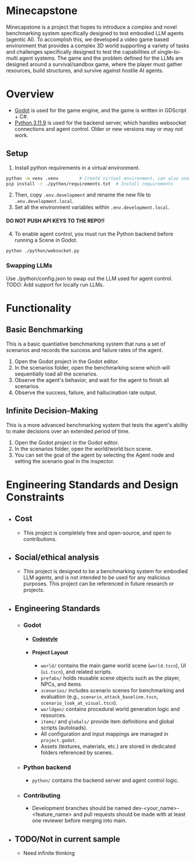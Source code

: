 # Minecapstone
Minecapstone is a project that hopes to introduce a complex and novel benchmarking system specifically designed to test embodied LLM agents (agentic AI).
To accomplish this, we developed a video game based environment that provides a complex 3D world supporting a variety of tasks and challenges specifically designed to test the capabilities of single-to-multi agent systems.
The game and the problem defined for the LLMs are designed around a survival/sandbox game, where the player must gather resources, build structures, and survive against hostile AI agents.

# Overview
* [Godot](https://godotengine.org/) is used for the game engine, and the game is written in GDScript + C#.
* [Python 3.11.9](https://www.python.org/downloads/release/python-3119/) is used for the backend server, which handles websocket connections and agent control. 
Older or new versions may or may not work.


## Setup
1. Install python requirements in a virtual environment.
```bash
python -m venv .venv        # Create virtual environment, can also use Python: Create Environment in VSC
pip install -r ./python/requirements.txt  # Install requirements
```

2. Then, copy ``.env.development`` and rename the new file to ``.env.development.local``.
3. Set all the environment variables within ``.env.development.local``.
####  DO NOT PUSH API KEYS TO THE REPO!!

4. To enable agent control, you must run the Python backend before running a Scene in Godot.
```bash
python ./python/websocket.py
```

### Swapping LLMs
Use ./python/config.json to swap out the LLM used for agent control.
TODO: Add support for locally run LLMs.

# Functionality
## Basic Benchmarking
This is a basic quantiative benchmarking system that runs a set of scenarios and records the success and failure rates of the agent.
1. Open the Godot project in the Godot editor.
2. In the scenarios folder, open the benchmarking scene which will sequentially load all the scenarios.
3. Observe the agent's behavior, and wait for the agent to finish all scenarios.
4. Observe the success, failure, and hallucination rate output.

## Infinite Decision-Making
This is a more advanced benchmarking system that tests the agent's ability to make decisions over an extended period of time.
1. Open the Godot project in the Godot editor.
2. In the scenarios folder, open the world/world.tscn scene.
3. You can set the goal of the agent by selecting the Agent node and setting the scenario goal in the inspector.

# Engineering Standards and Design Constraints
- ## Cost
    * This project is completely free and open-source, and open to contributions.
- ## Social/ethical analysis
    * This project is designed to be a benchmarking system for embodied LLM agents, and is not intended to be used for any malicious purposes. This project can be referenced in future research or projects.
- ## Engineering Standards
    * ### Godot
        * #### [Codestyle](https://docs.godotengine.org/en/stable/tutorials/scripting/gdscript/gdscript_styleguide.html)
        * #### Project Layout
            - `world/` contains the main game world scene (`world.tscn`), UI (`ui.tscn`), and related scripts.
            - `prefabs/` holds reusable scene objects such as the player, NPCs, and items.
            - `scenarios/` includes scenario scenes for benchmarking and evaluation (e.g., `scenario_attack_baseline.tscn`, `scenario_look_at_visual.tscn`).
            - `worldgen/` contains procedural world generation logic and resources.
            - `items/` and `globals/` provide item definitions and global scripts (autoloads).
            - All configuration and input mappings are managed in `project.godot`.
            - Assets (textures, materials, etc.) are stored in dedicated folders referenced by scenes.
    * ### Python backend
        - `python/` contains the backend server and agent control logic.
    * ### Contributing
        * Development branches should be named dev-<your_name>-<feature_name> and pull requests should be made with at least one reviewer before merging into main.
- ## TODO/Not in current sample
    * Need infinite thinking